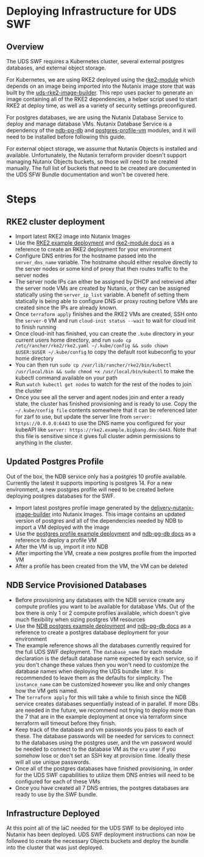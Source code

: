 # Deploying Infrastructure for UDS SWF

## Overview

The UDS SWF requires a Kubernetes cluster, several external postgres databases, and external object storage.

For Kubernetes, we are using RKE2 deployed using the [rke2-module](./rke2-module.md) which depends on an image being imported into the Nutanix image store that was built by the [uds-rke2-image-builder](https://github.com/defenseunicorns/uds-rke2-image-builder). This repo uses packer to generate an image containing all of the RKE2 dependencies, a helper script used to start RKE2 at deploy time, as well as a variety of security settings preconfigured.

For postgres databases, we are using the Nutanix Database Service to deploy and manage database VMs. Nutanix Database Service is a dependency of the [ndb-pg-db](./ndb-pg-db-module.md) and [postgres-profile-vm](./postgres-profile-module.md) modules, and it will need to be installed before following this guide.

For external object storage, we assume that Nutanix Objects is installed and available. Unfortunately, the Nutanix terraform provider doesn't support managing Nutanix Objects buckets, so those will need to be created manually. The full list of buckets that need to be created are documented in the UDS SFW Bundle documentation and won't be covered here.

# Steps

## RKE2 cluster deployment

* Import latest RKE2 image into Nutanix Images
* Use the [RKE2 example deployment](../examples/rke2-cluster/) and [rke2-module docs](./rke2-module.md) as a reference to create an RKE2 deployment for your environment
* Configure DNS entries for the hostname passed into the `server_dns_name` variable. The hostname should either resolve directly to the server nodes or some kind of proxy that then routes traffic to the server nodes
* The server node IPs can either be assigned by DHCP and retreived after the server node VMs are created by Nutanix, or they can be assigned statically using the `server_ip_list` variable. A benefit of setting them statically is being able to configure DNS or proxy routing before VMs are created since the IPs are already known.
* Once `terraform apply` finishes and the RKE2 VMs are created, SSH onto the `server-0` VM and run `cloud-init status --wait` to wait for cloud init to finish running
* Once cloud-init has finished, you can create the `.kube` directory in your current users home directory, and run `sudo cp /etc/rancher/rke2/rke2.yaml ~/.kube/config && sudo chown $USER:$USER ~/.kube/config`  to copy the default root kubeconfig to your home directory
* You can then run `sudo cp /var/lib/rancher/rke2/bin/kubectl /usr/local/bin && sudo chmod +x /usr/local/bin/kubectl` to make the kubectl command available on your path
* Run `watch kubectl get nodes` to watch for the rest of the nodes to join the cluster
* Once you see all the server and agent nodes join and enter a ready state, the cluster has finished provisioning and is ready to use. Copy the `~/.kube/config file` contents somewhere that it can be referenced later for zarf to use, but update the server line from `server: https://0.0.0.0:6443` to use the DNS name you configured for your kubeAPI like `server: https://rke2.example.bigbang.dev:6443`. Note that this file is sensitive since it gives full cluster admin permissions to anything in the cluster.

## Updated Postgres Profile

Out of the box, the NDB service only has a postgres 10 profile available. Currently the latest it supports importing is postgres 14. For a new environment, a new postgres profile will need to be created before deploying postgres databases for the SWF.

* Import latest postgres profile image generated by the [delivery-nutanix-image-builder](https://github.com/defenseunicorns/delivery-nutanix-image-builder) into Nutanix Images. This image contains an updated version of postgres and all of the dependencies needed by NDB to import a VM deployed with the image
* Use the [postgres profile example deployment](../examples/postgres-profile-vm/) and [ndb-pg-db docs](./postgres-profile-module.md) as a reference to deploy a profile VM
* After the VM is up, import it into NDB
* After importing the VM, create a new postgres profile from the imported VM
* After a profile has been created from the VM, the VM can be deleted

## NDB Service Provisioned Databases

* Before provisioning any databases with the NDB service create any compute profiles you want to be available for database VMs. Out of the box there is only 1 or 2 compute profiles available, which doesn't give much flexibility when sizing postgres VM resources
* Use the [NDB postgres example deployment](../examples/swf-postgres-dbs/) and [ndb-pg-db docs](./ndb-pg-db-module.md) as a reference to create a postgres database deployment for your environment
* The example reference shows all the databases currently required for the full UDS SWF deployment. The `database_name` for each module declaration is the default database name expected by each service, so if you don't change these values then you won't need to customize the database names when deploying the UDS bundle later. It is recommended to leave them as the defaults for simplicity. The `instance_name` can be customized however you like and only changes how the VM gets named.
* The `terraform apply` for this will take a while to finish since the NDB service creates databases sequentially instead of in parallel. If more DBs are needed in the future, we recommend not trying to deploy more than the 7 that are in the example deployment at once via terraform since terraform will timeout before they finish.
* Keep track of the database and vm passwords you pass to each of these. The database passwords will be needed for services to connect to the databases using the postgres user, and the vm password would be needed to connect to the database VM as the `era` user if you somehow lose or don't set an SSH key at provision time. Ideally these will all use unique passwords.
* Once all of the postgres databases have finished provisioning, in order for the UDS SWF capabilities to utilize them DNS entries will need to be configured for each of these VMs
* Once you have created all 7 DNS entries, the postgres databases are ready to use by the SWF bundle.

## Infrastructure Deployed

At this point all of the IaC needed for the UDS SWF to be deployed into Nutanix has been deployed. UDS SWF deployment instructions can now be followed to create the necessary Objects buckets and deploy the bundle into the cluster that was just deployed.